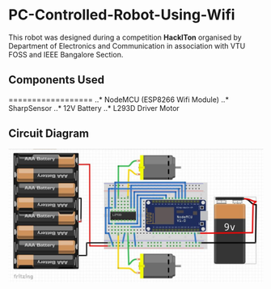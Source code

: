 # PC-Controlled-Robot-Using-Wifi

This robot was designed during  a competition **HackITon** organised by Department of Electronics and Communication in association with VTU FOSS and IEEE Bangalore Section.

## Components Used
==================
..* NodeMCU (ESP8266 Wifi Module)
..* SharpSensor
..* 12V Battery
..* L293D Driver Motor

## Circuit Diagram
![alt text](https://github.com/nitin025/PC-Controlled-Robot-Using-Wifi/blob/master/HackITon/Circuit%20Diagram/F9QN602JBWK0EI6.LARGE.jpg)
